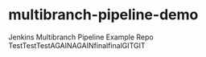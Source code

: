 # multibranch-pipeline-demo
Jenkins Multibranch Pipeline Example Repo TestTestTestAGAINAGAINfinalfinalGITGIT
